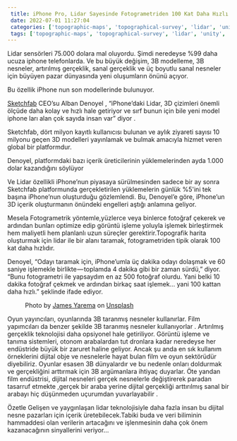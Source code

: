 ```yaml
--- 
 title: iPhone Pro, Lidar Sayesinde Fotogrametriden 100 Kat Daha Hızlı Tarama Sağlıyor 
 date: 2022-07-01 11:27:04 
 categories: ['topographic-maps', 'topographical-survey', 'lidar', 'unity', 'iphone'] 
 tags: ['topographic-maps', 'topographical-survey', 'lidar', 'unity', 'iphone'] 
--- 
```

Lidar sensörleri 75.000 dolara mal oluyordu. Şimdi neredeyse %99 daha ucuza iphone telefonlarda. Ve bu büyük değişim, 3B modelleme, 3B nesneler, artırılmış gerçeklik, sanal gerçeklik ve üç boyutlu sanal nesneler için büyüyen pazar dünyasında yeni oluşumların önünü&nbsp;açıyor.

Bu özellik iPhone nun son modellerinde bulunuyor.

[Sketchfab](https://sketchfab.com/) CEO’su Alban Denoyel&nbsp;, “iPhone’daki Lidar, 3D çizimleri önemli ölçüde daha kolay ve hızlı hale getiriyor ve sırf bunun için bile yeni model iphone ları alan çok sayıda insan var” diyor&nbsp;.

Sketchfab, dört milyon kayıtlı kullanıcısı bulunan ve aylık ziyareti sayısı 10 milyonu geçen 3D modelleri yayınlamak ve bulmak amacıyla hizmet veren global bir platformdur.

Denoyel, platformdaki bazı içerik üreticilerinin yüklemelerinden ayda 1.000 dolar kazandığını söylüyor

Ve Lidar özellikli iPhone’nun piyasaya sürülmesinden sadece bir ay sonra Sketchfab platformunda gerçekletirilen yüklemelerin günlük %5'ini tek başına iPhone’nun oluşturduğu gözlemlendi. Bu, Denoyel’e göre, iPhone’un 3D içerik oluşturmanın önündeki engelleri aştığı anlamına&nbsp;geliyor.

Mesela Fotogrametrik yöntemle,yüzlerce veya binlerce fotoğraf çekerek ve ardından bunları optimize edip görüntü işleme yoluyla işlemek birleştirmek hem maliyetli hem planlanlı uzun süreçler gerektirir.Topografik harita oluşturmak için lidar ile bir alanı taramak, fotogrametriden tipik olarak 100 kat daha hızlıdır.

Denoyel, “Odayı taramak için, iPhone’umla üç dakika odayı dolaşmak ve 60 saniye işlemekle birlikte — toplamda 4 dakika gibi bir zaman sürdü,” diyor. “Bunu fotogrametri ile yapsaydım en az 500 fotoğraf olurdu. Yani belki 10 dakika fotoğraf çekmek ve ardından birkaç saat işlemek… yani 100 kattan daha hızlı.” şeklinde ifade&nbsp;ediyor.

<figure><img alt="" src="https://cdn-images-1.medium.com/max/1024/0*edc3yxkFTdVMiFiY"/><figcaption>Photo by <a href="https://unsplash.com/@jamesyarema?utm_source=medium&amp;utm_medium=referral">James Yarema</a> on&nbsp;<a href="https://unsplash.com/?utm_source=medium&amp;utm_medium=referral">Unsplash</a></figcaption></figure>

Oyun yayıncıları, oyunlarında 3B taranmış nesneler kullanırlar. Film yapımcıları da benzer şekilde 3B taranmış nesneler kullanıyorlar&nbsp;. Artırılmış gerçeklik teknolojisi daha opsiyonel hale getiriliyor. Görüntü işleme ve tanıma sistemleri, otonom arabalardan tut dronlara kadar neredeyse her endüstride büyük bir zaruret haline geliyor. Ancak şu anda en sık kullanım örneklerini dijital obje ve nesnelerle hayat bulan film ve oyun sektörüdür diyebiliriz. Oyunlar esasen 3B dünyalardır ve bu nedenle onları doldurmak ve gerçekliğini arttırmak için 3B argümanlara ihtiyaç duyarlar. Öte yandan film endüstrisi, dijital nesneleri gerçek nesnelerle değiştirerek paradan tasarruf etmekte&nbsp;,gerçek bir araba yerine dijital gerçekliği arttırılmış sanal bir arabayı hiç düşünmeden uçurumdan yuvarlayabilir&nbsp;.

Özetle Gelişen ve yaygınlaşan lidar teknolojisiyle daha fazla insan bu dijital nesne pazarları için içerik üretebilecek.Tabiki buda ve veri biliminin hammaddesi olan verilerin artacağını ve işlenmesinin daha çok önem kazanacağının sinyallerini veriyor…

<img alt="" height="1" src="https://medium.com/_/stat?event=post.clientViewed&amp;referrerSource=full_rss&amp;postId=bdecced405bb" width="1"/>